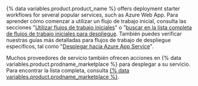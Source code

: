{% data variables.product.product_name %} offers deployment starter workflows for several popular services, such as Azure Web App. Para aprender cómo comenzar a utilizar un flujo de trabajo inicial, consulta las secciones "[Utilizar flujos de trabajo iniciales](/actions/learn-github-actions/using-starter-workflows)" o "[buscar en la lista completa de flujos de trabajo iniciales para despliegue](https://github.com/actions/starter-workflows/tree/main/deployments). También puedes verificar nuestras guías más detalladas para flujos de trabajo de despliegue específicos, tal como "[Desplegar hacia Azure App Service](/actions/deployment/deploying-to-azure-app-service)".

Muchos proveedores de servicio también ofrecen acciones en {% data variables.product.prodname_marketplace %} para desplegar a su servicio. Para encontrar la lista completa, consulta [{% data variables.product.prodname_marketplace %}](https://github.com/marketplace?category=deployment&type=actions).
